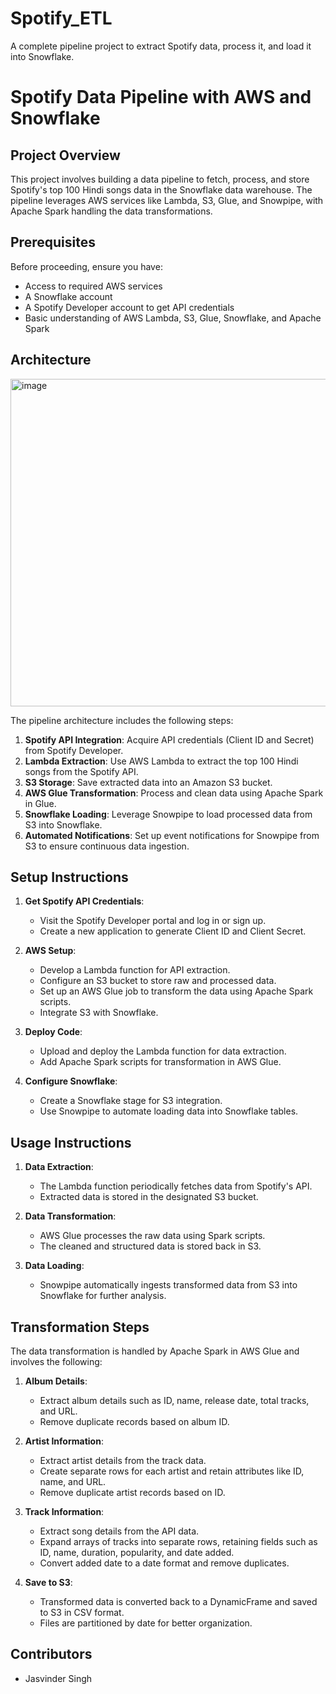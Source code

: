# Spotify_ETL  
A complete pipeline project to extract Spotify data, process it, and load it into Snowflake.  

# Spotify Data Pipeline with AWS and Snowflake  

## Project Overview  

This project involves building a data pipeline to fetch, process, and store Spotify's top 100 Hindi songs data in the Snowflake data warehouse. The pipeline leverages AWS services like Lambda, S3, Glue, and Snowpipe, with Apache Spark handling the data transformations.  

## Prerequisites  

Before proceeding, ensure you have:  

- Access to required AWS services  
- A Snowflake account  
- A Spotify Developer account to get API credentials  
- Basic understanding of AWS Lambda, S3, Glue, Snowflake, and Apache Spark  

## Architecture  

<img width="524" alt="image" src="https://github.com/viraniriaz/SpotifyETL2/assets/82742908/44750134-ee33-4274-a484-b6a0baf5b9ad">  

The pipeline architecture includes the following steps:  

1. **Spotify API Integration**: Acquire API credentials (Client ID and Secret) from Spotify Developer.  
2. **Lambda Extraction**: Use AWS Lambda to extract the top 100 Hindi songs from the Spotify API.  
3. **S3 Storage**: Save extracted data into an Amazon S3 bucket.  
4. **AWS Glue Transformation**: Process and clean data using Apache Spark in Glue.  
5. **Snowflake Loading**: Leverage Snowpipe to load processed data from S3 into Snowflake.  
6. **Automated Notifications**: Set up event notifications for Snowpipe from S3 to ensure continuous data ingestion.  

## Setup Instructions  

1. **Get Spotify API Credentials**:  
   - Visit the Spotify Developer portal and log in or sign up.  
   - Create a new application to generate Client ID and Client Secret.  

2. **AWS Setup**:  
   - Develop a Lambda function for API extraction.  
   - Configure an S3 bucket to store raw and processed data.  
   - Set up an AWS Glue job to transform the data using Apache Spark scripts.  
   - Integrate S3 with Snowflake.  

3. **Deploy Code**:  
   - Upload and deploy the Lambda function for data extraction.  
   - Add Apache Spark scripts for transformation in AWS Glue.  

4. **Configure Snowflake**:  
   - Create a Snowflake stage for S3 integration.  
   - Use Snowpipe to automate loading data into Snowflake tables.  

## Usage Instructions  

1. **Data Extraction**:  
   - The Lambda function periodically fetches data from Spotify's API.  
   - Extracted data is stored in the designated S3 bucket.  

2. **Data Transformation**:  
   - AWS Glue processes the raw data using Spark scripts.  
   - The cleaned and structured data is stored back in S3.  

3. **Data Loading**:  
   - Snowpipe automatically ingests transformed data from S3 into Snowflake for further analysis.  

## Transformation Steps  

The data transformation is handled by Apache Spark in AWS Glue and involves the following:  

1. **Album Details**:  
   - Extract album details such as ID, name, release date, total tracks, and URL.  
   - Remove duplicate records based on album ID.  

2. **Artist Information**:  
   - Extract artist details from the track data.  
   - Create separate rows for each artist and retain attributes like ID, name, and URL.  
   - Remove duplicate artist records based on ID.  

3. **Track Information**:  
   - Extract song details from the API data.  
   - Expand arrays of tracks into separate rows, retaining fields such as ID, name, duration, popularity, and date added.  
   - Convert added date to a date format and remove duplicates.  

4. **Save to S3**:  
   - Transformed data is converted back to a DynamicFrame and saved to S3 in CSV format.  
   - Files are partitioned by date for better organization.  

## Contributors  

- Jasvinder Singh  
